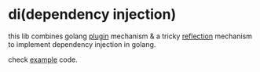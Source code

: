 #   di(dependency injection)
this lib combines golang [plugin](https://golang.org/pkg/plugin/) mechanism & a tricky [reflection](api.go) mechanism to implement dependency injection in golang.

check [example](example/greeter/main.go) code. 